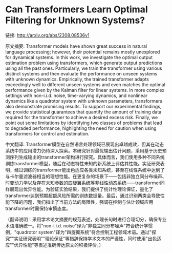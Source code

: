 # Can Transformers Learn Optimal Filtering for Unknown Systems?

链接: http://arxiv.org/abs/2308.08536v1

原文摘要:
Transformer models have shown great success in natural language processing;
however, their potential remains mostly unexplored for dynamical systems. In
this work, we investigate the optimal output estimation problem using
transformers, which generate output predictions using all the past ones.
Particularly, we train the transformer using various distinct systems and then
evaluate the performance on unseen systems with unknown dynamics. Empirically,
the trained transformer adapts exceedingly well to different unseen systems and
even matches the optimal performance given by the Kalman filter for linear
systems. In more complex settings with non-i.i.d. noise, time-varying dynamics,
and nonlinear dynamics like a quadrotor system with unknown parameters,
transformers also demonstrate promising results. To support our experimental
findings, we provide statistical guarantees that quantify the amount of
training data required for the transformer to achieve a desired excess risk.
Finally, we point out some limitations by identifying two classes of problems
that lead to degraded performance, highlighting the need for caution when using
transformers for control and estimation.

中文翻译:
Transformer模型在自然语言处理领域已展现出卓越成效，但其在动态系统中的应用潜力仍待深入探索。本研究针对最优输出估计问题，采用基于历史预测序列生成输出的transformer架构进行探究。具体而言，我们使用多种不同系统训练transformer模型，随后在动态特性未知的新系统上评估其性能。实证研究表明，经过训练的transformer能出色适应各类未知系统，甚至在线性系统中达到了与卡尔曼滤波器相当的理想性能。在更复杂的场景下——包括非独立同分布噪声、时变动力学以及存在未知参数的四旋翼系统等非线性动态系统——transformer同样展现出优异性能。为验证实验结果，我们提供了统计性理论保证，量化了transformer达到预期超额风险所需的训练数据量。最后，通过识别两类会导致性能下降的问题，我们指出了当前方法的局限性，强调在控制与估计领域应用transformer时需保持审慎态度。

（翻译说明：采用学术论文摘要的规范表述，处理长句时进行合理切分，确保专业术语准确统一。将"non-i.i.d. noise"译为"非独立同分布噪声"符合统计学惯例，"quadrotor system"译为"四旋翼系统"符合控制工程领域术语。通过"探究""实证研究表明""理论保证"等措辞保持学术文本的严谨性，同时使用"出色适应""优异性能"等表述准确传达原文的积极评价。）
